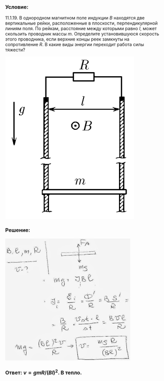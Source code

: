 ###  Условие:

$11.1.19.$ В однородном магнитном поле индукции $B$ находятся две вертикальные рейки, расположенные в плоскости, перпендикулярной линиям поля. По рейкам, расстояние между которыми равно $l$, может скользить проводник массы $m$. Определите установившуюся скорость этого проводника, если верхние концы реек замкнуты на сопротивление $R$. В какие виды энергии переходит работа силы тяжести?

![К задаче $11.1.19$|412x517, 30%](../../img/11.1.19/11.1.19.png)

###  Решение:

![|400x389, 67%](../../img/11.1.19/11119.JPG)

###  Ответ: $v = gmR/(Bl)^2$. В тепло.